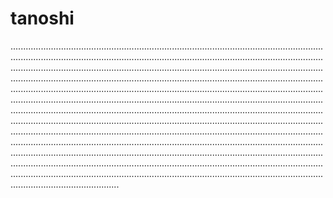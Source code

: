 # tanoshi

.......................................................................................................................................................................................................................................................................................................................................................................................................................................................................................................................................................................................................................................................................................................................................................................................................................................................................................................................................................................................................................................................................................................................................................................................................................................................................................................................................................................................................................................................................................................................................................................................................................................................................................................................